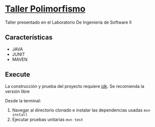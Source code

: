 # [Taller Polimorfismo](https://github.com/danielm2402/LabSoftware2TallerPolimorfismo)

Taller presentado en el Laboratorio De Ingeniería de Software II 

## Características

* JAVA 
* JUNIT
* MAVEN

## Execute

La construcción y prueba del proyecto requiere [jdk](https://jdk.java.net/). Se recomienda la versión libre

Desde la terminal:

1. Navegar al directorio clonado e instalar las dependencias usadas `mvn install`
2. Ejecutar pruebas unitarias `mvn test`
